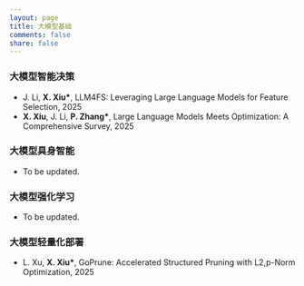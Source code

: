 ```yaml
---
layout: page
title: 大模型基础
comments: false
share: false
---
```



### 大模型智能决策

* J. Li, <b>X. Xiu*</b>, LLM4FS: Leveraging Large Language Models for Feature Selection, 2025 <br>
* <b>X. Xiu</b>, J. Li, <b>P. Zhang*</b>, Large Language Models Meets Optimization: A Comprehensive Survey, 2025 <br>

### 大模型具身智能

* To be updated.

### 大模型强化学习

* To be updated.

### 大模型轻量化部署

* L. Xu, <b>X. Xiu*</b>, GoPrune: Accelerated Structured Pruning with L2,p-Norm Optimization, 2025 <br>
